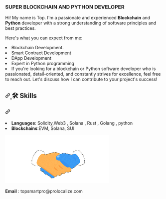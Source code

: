 
### SUPER BLOCKCHAIN AND PYTHON DEVELOPER
 <p dir="auto">
  <p>Hi! My name is Top. I'm a passionate and experienced <strong>Blockchain</strong> and <strong>Python</strong> developer
with a strong understanding of software principles and best practices.</p>
  <p>Here's what you can expect from me:</p>
  <ui>
   <li>Blockchain Development.</li>
   <li>Smart Contract Development</li>
   <li>DApp Development</li>
   <li>Expert in Python programming</li>
  </ui>
  <li>If you're looking for a blockchain or Python software developer who is
passionated, detail-oriented, and constantly strives for excellence, feel
free to reach out. Let's discuss how I can contribute to your project's
success!</li>
 </p>

<h2 dir="auto">
        <a id="user-content-️-skills" class="anchor" aria-hidden="true" href="#️-skills">
            <svg class="octicon octicon-link" viewBox="0 0 16 16" version="1.1" width="16" height="16" aria-hidden="true">
                <path fill-rule="evenodd" d="M7.775 3.275a.75.75 0 001.06 1.06l1.25-1.25a2 2 0 112.83 2.83l-2.5 2.5a2 2 0 01-2.83 0 .75.75 0 00-1.06 1.06 3.5 3.5 0 004.95 0l2.5-2.5a3.5 3.5 0 00-4.95-4.95l-1.25 1.25zm-4.69 9.64a2 2 0 010-2.83l2.5-2.5a2 2 0 012.83 0 .75.75 0 001.06-1.06 3.5 3.5 0 00-4.95 0l-2.5 2.5a3.5 3.5 0 004.95 4.95l1.25-1.25a.75.75 0 00-1.06-1.06l-1.25 1.25a2 2 0 01-2.83 0z">
                </path>
            </svg>
        </a>
        <g-emoji class="g-emoji" alias="hammer_and_wrench" fallback-src="https://github.githubassets.com/images/icons/emoji/unicode/1f6e0.png">🛠️</g-emoji> Skills
    </h2>
    <h3 dir="auto">
        <a id="user-content-block-chain-development" class="anchor" aria-hidden="true" href="#block-chain-development">
            <svg class="octicon octicon-link" viewBox="0 0 16 16" version="1.1" width="16" height="16" aria-hidden="true">
                <path fill-rule="evenodd" d="M7.775 3.275a.75.75 0 001.06 1.06l1.25-1.25a2 2 0 112.83 2.83l-2.5 2.5a2 2 0 01-2.83 0 .75.75 0 00-1.06 1.06 3.5 3.5 0 004.95 0l2.5-2.5a3.5 3.5 0 00-4.95-4.95l-1.25 1.25zm-4.69 9.64a2 2 0 010-2.83l2.5-2.5a2 2 0 012.83 0 .75.75 0 001.06-1.06 3.5 3.5 0 00-4.95 0l-2.5 2.5a3.5 3.5 0 004.95 4.95l1.25-1.25a.75.75 0 00-1.06-1.06l-1.25 1.25a2 2 0 01-2.83 0z"></path>
            </svg>
        </a>
    </h3>
    <p dir="auto">
     <ui>
      <li><strong>Languages</strong>: Solidity,Web3 , Solana , Rust , Golang , python</li>
      <li><strong>Blockchains</strong>:EVM, Solana, SUI</li>
     </ui>
    </p>
    
<a target="_blank" rel="noopener noreferrer" href="https://github.com/sasuke031026/sasuke031026/blob/main/shake.gif" data-target="animated-image.originalLink"><img src="https://github.com/sasuke031026/sasuke031026/raw/main/shake.gif" style="max-width: 100%; display: inline-block;" data-target="animated-image.originalImage"></a>
<p><strong>Email</strong> : topsmartpro@prolocalize.com</p>
